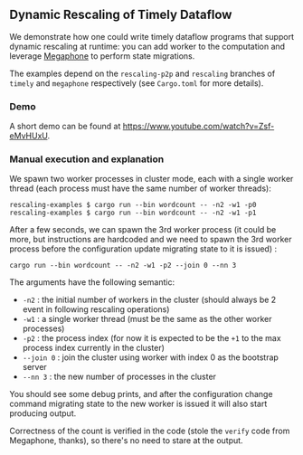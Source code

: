
## Dynamic Rescaling of Timely Dataflow

We demonstrate how one could write timely dataflow programs that support dynamic rescaling at
runtime: you can add worker to the computation and leverage [Megaphone](https://github.com/strymon-system/megaphone)
to perform state migrations.

The examples depend on the `rescaling-p2p` and `rescaling` branches of `timely` and `megaphone` respectively (see `Cargo.toml` for more details).

### Demo

A short demo can be found at https://www.youtube.com/watch?v=Zsf-eMvHUxU.

### Manual execution and explanation

We spawn two worker processes in cluster mode, each with a single worker thread
(each process must have the same number of worker threads):

`rescaling-examples $ cargo run --bin wordcount -- -n2 -w1 -p0`  
`rescaling-examples $ cargo run --bin wordcount -- -n2 -w1 -p1`

After a few seconds, we can spawn the 3rd worker process (it could be more, but instructions are hardcoded
and we need to spawn the 3rd worker process before the configuration update
migrating state to it is issued) :

`cargo run --bin wordcount -- -n2 -w1 -p2 --join 0 --nn 3`

The arguments have the following semantic:
* `-n2` : the initial number of workers in the cluster (should always be 2 event in following rescaling operations) 
* `-w1` : a single worker thread (must be the same as the other worker processes)
* `-p2` : the process index (for now it is expected to be the `+1` to the max process index currently in the cluster)
* `--join 0` : join the cluster using worker with index 0 as the bootstrap server
* `--nn 3`   : the new number of processes in the cluster

You should see some debug prints, and after the configuration change command
migrating state to the new worker is issued it will also start producing output.

Correctness of the count is verified in the code (stole the `verify` code from Megaphone, thanks),
so there's no need to stare at the output.
